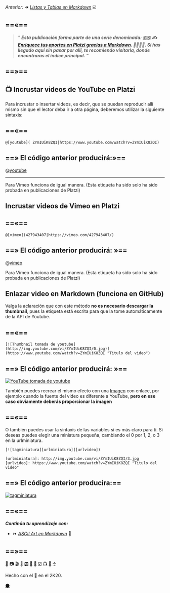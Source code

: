 

_Anterior:_ ⏪ [_Listas y Tablas en Markdown_](https://platzi.com/comunidad/listas-y-tablas-en-markdown) ☑️

==«==
---
 
 
> _**" Esta publicación forma parte de una serie denominada: 🇪🇸 ✍️ [Enriquece tus aportes en Platzi gracias a Markdown](https://platzi.com/blog/enriquece-tus-aportes-en-platzi-gracias-a-markdown/). 👨‍🎨👩‍🎨. Si has llegado aquí sin pasar por allí, te recomiendo visitarla, donde encontraras el índice principal. "**_


==»==
---

## 📺 Incrustar videos de YouTube en Platzi 

Para incrustar o insertar videos, es decir, que se puedan reproducir allí mismo sin que el lector deba ir a otra página, deberemos utilizar la siguiente sintaxis:

==«==
---

`@[youtube]( ZYmIUiK8ZQI|https://www.youtube.com/watch?v=ZYmIUiK8ZQI)`



==» El código anterior producirá:»==
---

  @[youtube]( ZYmIUiK8ZQI|https://www.youtube.com/watch?v=ZYmIUiK8ZQI)

---

Para Vimeo funciona de igual manera. (Esta etiqueta ha sido solo ha sido probada en publicaciones de Platzi)



## Incrustar videos de Vimeo en Platzi 

==«==
---

`@[vimeo](427943407|https://vimeo.com/427943407/)`



==» El código anterior producirá: »==
---

@[vimeo](427943407|https://vimeo.com/427943407/)

Para Vimeo funciona de igual manera. (Esta etiqueta ha sido solo ha sido probada en publicaciones de Platzi)



## Enlazar video en Markdown (funciona en GitHub)

Valga la aclaración que con este método **no es necesario descargar la thumbnail**, pues la etiqueta está escrita para que la tome automáticamente de la API de Youtube.

==«==
---

 `[![Thumbnail tomada de youtube](http://img.youtube.com/vi/ZYmIUiK8ZQI/0.jpg)](https://www.youtube.com/watch?v=ZYmIUiK8ZQI "Titulo del video")`
 
 
==» El código anterior producirá: »==
---


 [![YouTube tomada de youtube](http://img.youtube.com/vi/ZYmIUiK8ZQI/0.jpg)](https://www.youtube.com/watch?v=ZYmIUiK8ZQI "Titulo del video")


También puedes recrear el mismo efecto con una [Imagen](https://platzi.com/comunidad/imagenes-en-markdown/ "Imágenes en Markdown")  con enlace, por ejemplo cuando la fuente del video es diferente a YouTube, **pero en ese caso obviamente deberás proporcionar la imagen**

==«==
---
O también puedes usar la sintaxis de las variables si es más claro para ti. Si deseas puedes elegir una miniatura pequeña, cambiando el 0 por 1, 2, o 3 en la urlminiatura.

````
[![tagminiatura][urlminiatura]][urlvideo])

[urlminiatura]: http://img.youtube.com/vi/ZYmIUiK8ZQI/3.jpg
[urlvideo]: https://www.youtube.com/watch?v=ZYmIUiK8ZQI "Titulo del video"
````


==» El código anterior producira:==
---
[![tagminiatura][urlminiatura]][urlvideo]

[urlminiatura]: http://img.youtube.com/vi/ZYmIUiK8ZQI/3.jpg
[urlvideo]: https://www.youtube.com/watch?v=ZYmIUiK8ZQI "Titulo del video"


==«==
---

**_Continúa tu aprendizaje con:_**

* ⏩ [_ASCII Art en Markdown_](https://platzi.com/comunidad/ascii-art-en-markdown) 🔣

==»==
---
[📖](https://platzi.com/comunidad/textos-en-markdown/ "Textos en Markdown")  [📷](https://platzi.com/comunidad/imagenes-en-markdown/ "Imágenes en Markdown") [🎬](https://platzi.com/comunidad/animaciones-en-markdown/ "Animaciones en Markdown") [🍕](https://platzi.com/comunidad/emojis-en-markdown/ "Emojis en Markdown") [🆎](https://platzi.com/comunidad/variables-en-markdown/ "Variables en Markdown") [🔲](https://platzi.com/comunidad/botones-en-markdown/ "Botones en Markdown")  [🌈](https://platzi.com/comunidad/colores-en-markdown/ "Colores en Markdown")  [☑️](https://platzi.com/comunidad/listas-y-tablas-en-markdown/ "Listas y Tablas en Markdown")  [📺](https://platzi.com/comunidad/videos-de-youtube-y-vimeo-en-markdown/ "Videos de Youtube y Vimeo en Markdown")  [🔣](https://platzi.com/comunidad/ascii-art-en-markdown/ "ASCII Art en Markdown")  [➗](https://platzi.com/comunidad/bonus-formulas-matematicas-en-markdown "Bonus: Fórmulas matemáticas en Markdown")


Hecho con el 💚 en el 2K20. 


[⚫](https://drive.google.com/file/d/1h16rAeXarsKPAsRF_umqgdilpb3dGrbL/view?usp=sharing  "Código fuente de esta página") 
